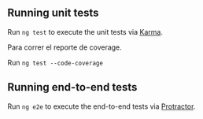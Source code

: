 
## Running unit tests

Run `ng test` to execute the unit tests via [Karma](https://karma-runner.github.io).

Para correr el reporte de coverage.

Run `ng test --code-coverage`

## Running end-to-end tests

Run `ng e2e` to execute the end-to-end tests via [Protractor](http://www.protractortest.org/).
